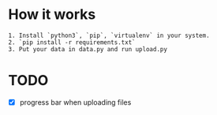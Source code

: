 # How it works
    1. Install `python3`, `pip`, `virtualenv` in your system.
    2. `pip install -r requirements.txt`
    3. Put your data in data.py and run upload.py


# TODO
- [x] progress bar when uploading files